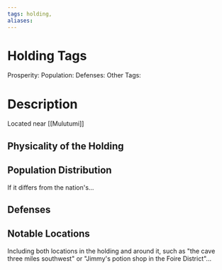 ```yaml
---
tags: holding,
aliases:
---
```


# Holding Tags
Prosperity:
Population:
Defenses:
Other Tags:

# Description

Located near [[Mulutumi]]
## Physicality of the Holding

## Population Distribution
If it differs from the nation's...

## Defenses

## Notable Locations
Including both locations in the holding and around it, such as "the cave three miles southwest" or "Jimmy's potion shop in the Foire District"...


